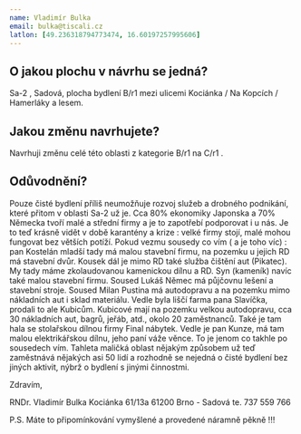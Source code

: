 ```yaml
---
name: Vladimír Bulka
email: bulka@tiscali.cz
latlon: [49.236318794773474, 16.60197257995606]
---
```


## O jakou plochu v návrhu se jedná?

Sa-2 , Sadová, plocha bydlení B/r1 mezi ulicemi Kociánka / Na Kopcích / Hamerláky a lesem. 

## Jakou změnu navrhujete?

Navrhuji změnu celé této oblasti z kategorie B/r1 na C/r1 .

## Odůvodnění?

Pouze čisté bydlení příliš neumožňuje rozvoj služeb a drobného podnikání, které přitom v oblasti Sa-2 už je. Cca 80% ekonomiky Japonska a 70% Německa tvoří malé a střední firmy a je to zapotřebí podporovat i u nás. Je to teď krásně vidět v době karantény a krize : velké firmy stojí, malé mohou fungovat bez větších potíží.  Pokud vezmu sousedy co vím ( a je toho víc) : pan Kostelán mladší tady má malou stavební firmu, na pozemku u jejich RD má stavební dvůr. Kousek dál je mimo RD také služba čištění aut (Pikatec). My tady máme zkolaudovanou kamenickou dílnu a RD. Syn (kameník) navíc také malou stavební firmu. Soused Lukáš Němec má půjčovnu lešení a stavební stroje. Soused Milan Pustina má autodopravu a na pozemku mimo nákladních aut i sklad materiálu. Vedle byla liščí farma pana Slavíčka, prodali to ale Kubicům. Kubicové mají na pozemku velkou autodopravu, cca 30 nákladních aut, bagrů, jeřáb, atd., okolo 20 zaměstnanců. Také je tam hala se stolařskou dílnou firmy Final nábytek.  Vedle je pan Kunze, má tam malou elektrikářskou dílnu, jeho paní váže věnce. 
To je jenom co takhle po sousedech vím.  Tahleta maličká oblast nějakým způsobem už teď zaměstnává nějakých asi 50 lidí a rozhodně se nejedná o čisté bydlení bez jiných aktivit, nýbrž o bydlení s jinými činnostmi. 

Zdravím,

RNDr. Vladimír Bulka
Kociánka 61/13a
61200 Brno - Sadová
te. 737 559 766

P.S. Máte to připomínkování vymyšlené a provedené náramně pěkně !!! 
 

